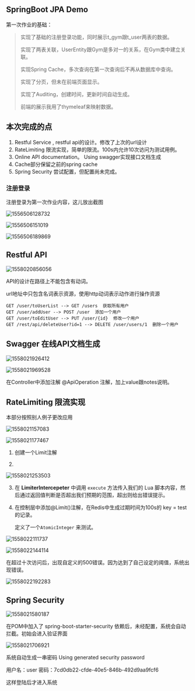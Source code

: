 ## SpringBoot JPA Demo
第一次作业的基础：

> 实现了基础的注册登录功能，同时展示t_gym跟t_user两表的数据。
>
> 实现了两表关联，UserEntity跟Gym是多对一的关系，在Gym类中建立关联。
>
> 实现Spring Cache，多次查询在第一次查询后不再从数据库中查询。
>
> 实现了分页，但未在前端页面显示。
>
> 实现了Auditing，创建时间，更新时间自动生成。
>
> 前端的展示我用了thymeleaf来映射数据。

## **本次完成的点**

1. Restful Service , restful api的设计。修改了上次的url设计
2. RateLimiting 限流实现，简单的限流。100s内允许10次访问为测试用例。
3. Online API documentation。 Using swagger实现接口文档生成
4. Cache部分保留之前的spring cache
5. Spring Security 尝试配置，但配置尚未完成。



### 注册登录

注册登录为第一次作业内容，这儿放出截图

![1556506128732](https://github.com/PegasusLiang/EE_homework_2/blob/master/%E4%BD%9C%E4%B8%9A%E6%88%AA%E5%9B%BE/1556506128732.png)



![1556506151019](https://github.com/PegasusLiang/EE_homework_2/blob/master/%E4%BD%9C%E4%B8%9A%E6%88%AA%E5%9B%BE/1556506151019.png)



![1556506189869](https://github.com/PegasusLiang/EE_homework_2/blob/master/%E4%BD%9C%E4%B8%9A%E6%88%AA%E5%9B%BE/1556506189869.png)





## Restful API

![1558020856056](https://github.com/PegasusLiang/EE_homework_2/blob/master/%E4%BD%9C%E4%B8%9A%E6%88%AA%E5%9B%BE/1558020856056.png)



API的设计在路径上不能包含有动词。

url地址中只包含名词表示资源，使用http动词表示动作进行操作资源

```
GET /user/toUserList --> GET /users  获取所有用户
GET /user/addUser --> POST /user  添加一个用户
GET /user/toEditUser --> PUT /user/{id}  修改一个用户 
GET /rest/api/deleteUser?id=1 --> DELETE /user/users/1  删除一个用户
```





## Swagger 在线API文档生成

![1558021926412](https://github.com/PegasusLiang/EE_homework_2/blob/master/%E4%BD%9C%E4%B8%9A%E6%88%AA%E5%9B%BE/1558021926412.png)




![1558021969528](https://github.com/PegasusLiang/EE_homework_2/blob/master/%E4%BD%9C%E4%B8%9A%E6%88%AA%E5%9B%BE/1558021969528.png)


在Controller中添加注解 @ApiOperation 注解，加上value跟notes说明。






## RateLimiting 限流实现

本部分按照别人例子更改应用

![1558021157083](https://github.com/PegasusLiang/EE_homework_2/blob/master/%E4%BD%9C%E4%B8%9A%E6%88%AA%E5%9B%BE/1558021157083.png)






![1558021177467](https://github.com/PegasusLiang/EE_homework_2/blob/master/%E4%BD%9C%E4%B8%9A%E6%88%AA%E5%9B%BE/1558021177467.png)





1. 创建一个Limit注解

2. 

![1558021253503](https://github.com/PegasusLiang/EE_homework_2/blob/master/%E4%BD%9C%E4%B8%9A%E6%88%AA%E5%9B%BE/1558021253503.png)




3. 在 **LimiterIntercepeter** 中调用 `execute` 方法传入我们的 Lua 脚本内容，然后通过返回值判断是否超出我们预期的范围，超出则给出错误提示。



4. 在控制层中添加@Limit()注解，在Redis中生成过期时间为100s的 key = test的记录。

   定义了一个`AtomicInteger` 来测试。





![1558022111737](https://github.com/PegasusLiang/EE_homework_2/blob/master/%E4%BD%9C%E4%B8%9A%E6%88%AA%E5%9B%BE/1558022111737.png)





![1558022144114](https://github.com/PegasusLiang/EE_homework_2/blob/master/%E4%BD%9C%E4%B8%9A%E6%88%AA%E5%9B%BE/1558022144114.png)




在超过十次访问后，出现自定义的500错误。因为达到了自己设定的阈值，系统出现错误。




![1558022192283](https://github.com/PegasusLiang/EE_homework_2/blob/master/%E4%BD%9C%E4%B8%9A%E6%88%AA%E5%9B%BE/1558022192283.png)






## Spring Security



![1558021580187](https://github.com/PegasusLiang/EE_homework_2/blob/master/%E4%BD%9C%E4%B8%9A%E6%88%AA%E5%9B%BE/1558021580187.png)




在POM中加入了 spring-boot-starter-security 依赖后，未经配置，系统会自动拦截。初始会进入验证界面




![1558021706921](https://github.com/PegasusLiang/EE_homework_2/blob/master/%E4%BD%9C%E4%B8%9A%E6%88%AA%E5%9B%BE/1558021706921.png)




系统自动生成一串密码 Using generated security password

用户名：user 密码：7cd0db22-cfde-40e5-846b-492d9aa9fcf6

这样登陆后才进入系统



